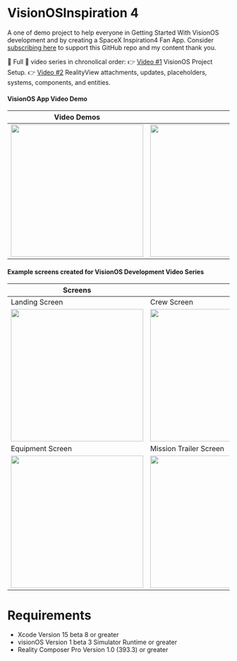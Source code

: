 # VisionOSInspiration 4
A one of demo project to help everyone in Getting Started With VisionOS development and by creating a SpaceX Inspiration4 Fan App. Consider [subscribing here](https://www.youtube.com/@dilmerv) to support this GitHub repo and my content thank you.

📢 Full 🎥 video series in chronolical order: 
👉 [Video #1](https://www.youtube.com/watch?v=eMA1Vd1nc9M) VisionOS Project Setup.
👉 [Video #2](https://www.youtube.com/watch?v=Ox_eN-k0Z2k) RealityView attachments, updates, placeholders, systems, components, and entities.

#### VisionOS App Video Demo
|Video Demos||
|---|---|
|<img src="https://github.com/dilmerv/VisionOSInspiration4/blob/master/docs/images/Video_1_Overview.gif" width="300">|<img src="https://github.com/dilmerv/VisionOSInspiration4/blob/master/docs/images/Video_2_Overview.gif" width="300">|



#### Example screens created for VisionOS Development Video Series

|Screens||
|---|---|
|Landing Screen|Crew Screen|
|<img src="https://github.com/dilmerv/VisionOSInspiration4/blob/master/docs/images/Landing.png" width="300">|<img src="https://github.com/dilmerv/VisionOSInspiration4/blob/master/docs/images/Crew.png" width="300">|
|Equipment Screen|Mission Trailer Screen|
|<img src="https://github.com/dilmerv/VisionOSInspiration4/blob/master/docs/images/Equipment.png" width="300">|<img src="https://github.com/dilmerv/VisionOSInspiration4/blob/master/docs/images/MissionTrailer.png" width="300">|


# Requirements
- Xcode Version 15 beta 8 or greater
- visionOS Version 1 beta 3 Simulator Runtime or greater
- Reality Composer Pro Version 1.0 (393.3) or greater
